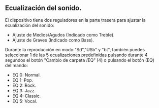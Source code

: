 ## Ecualización del sonido.

El dispositivo tiene dos reguladores en la parte trasera para ajustar la ecualización del sonido:

* Ajuste de Medios/Agudos (Indicado como Treble).
* Ajuste de Graves (Indicado como Bass).

Durante la reproducción en modo "Sd","USb" y "bt", también puedes seleccionar 1 de las 5 ecualizaciones predefinidas  pulsando durante 4 segundos el botón "Cambio de carpeta /EQ" (4) o pulsando el botón (EQ) del mando:

* EQ 0: Normal.
* EQ 1: Pop.
* EQ 2: Rock.
* EQ 3: Jazz.
* EQ 4: Classic.
* EQ 5: Vocal.


